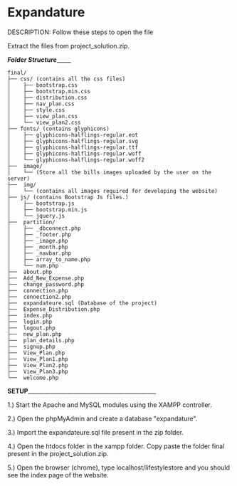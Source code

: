 # Expandature

DESCRIPTION: Follow these steps to open the file

Extract the files from project_solution.zip.

_____________________________________________Folder Structure__________________________________________________
	
	
	final/
	├── css/ (contains all the css files)
	│    ├── bootstrap.css
	│    ├── bootstrap.min.css
	│    ├── distribution.css
	│    ├── nav_plan.css
	│    ├── style.css
	│    ├── view_plan.css
	│    └── view_plan2.css
	├── fonts/ (contains glyphicons)
	│    ├── glyphicons-halflings-regular.eot
	│    ├── glyphicons-halflings-regular.svg
	│    ├── glyphicons-halflings-regular.ttf
	│    ├── glyphicons-halflings-regular.woff
	│    └── glyphicons-halflings-regular.woff2
	├──  image/
	│    └── (Store all the bills images uploaded by the user on the server)
	├──  img/
	│    └── (contains all images required for developing the website)
	├── js/ (contains Bootstrap Js files.)
	│    ├── bootstrap.js
	│    ├── bootstrap.min.js
	│    └── jquery.js
	├──  partition/	 
	│    ├── _dbconnect.php
	│    ├── _footer.php
	│    ├── _image.php
	│    ├── _month.php
	│    ├── _navbar.php
	│    ├── array_to_name.php
	│    └── num.php
	├──  about.php
	├──  Add_New_Expense.php
	├──  change_password.php
	├──  connection.php
	├──  connection2.php
	├──  expandateure.sql (Database of the project)
	├──  Expense_Distribution.php
	├──  index.php
	├──  login.php
	├──  logout.php
	├──  new_plan.php
	├──  plan_details.php
	├──  signup.php
	├──  View_Plan.php
	├──  View_Plan1.php
	├──  View_Plan2.php
	├──  View_Plan3.php
	└──  welcome.php

____________________________________________SETUP_________________________________________________________________________________________

1.) Start the Apache and MySQL modules using the XAMPP controller.

2.) Open the phpMyAdmin and create a database "expandature". 

3.) Import the expandateure.sql file present in the zip folder.

4.) Open the htdocs folder in the xampp folder. Copy paste the folder final present in the project_solution.zip.

5.) Open the browser (chrome), type localhost/lifestylestore and you should see the index page of the website.
